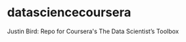 datasciencecoursera
===================

Justin Bird: Repo for Coursera's The Data Scientist’s Toolbox
